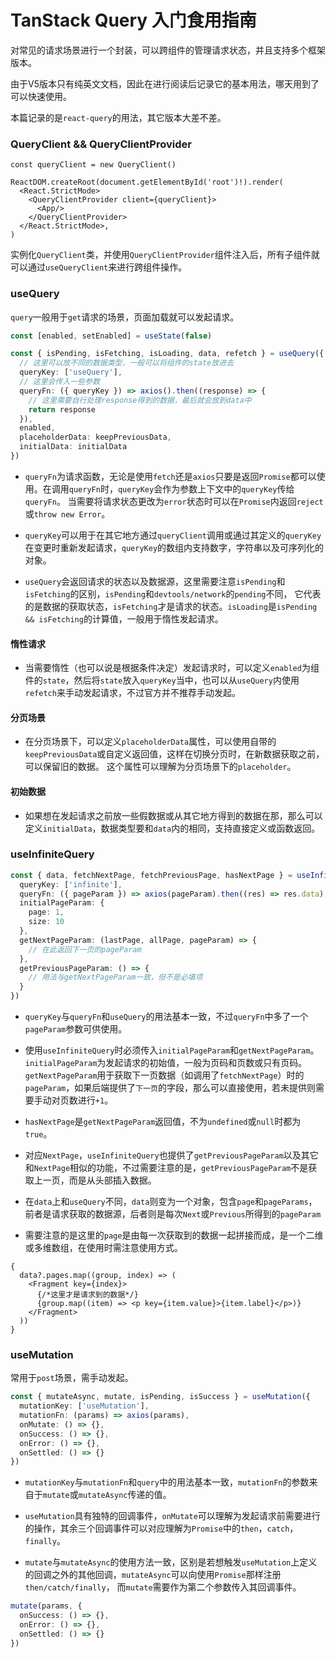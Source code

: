 # TanStack Query 入门食用指南

对常见的请求场景进行一个封装，可以跨组件的管理请求状态，并且支持多个框架版本。

由于V5版本只有纯英文文档，因此在进行阅读后记录它的基本用法，哪天用到了可以快速使用。

本篇记录的是`react-query`的用法，其它版本大差不差。

### QueryClient && QueryClientProvider

```tsx
const queryClient = new QueryClient()

ReactDOM.createRoot(document.getElementById('root')!).render(
  <React.StrictMode>
    <QueryClientProvider client={queryClient}>
      <App/>
    </QueryClientProvider>
  </React.StrictMode>,
)
```

实例化`QueryClient`类，并使用`QueryClientProvider`组件注入后，所有子组件就可以通过`useQueryClient`来进行跨组件操作。

### useQuery

`query`一般用于`get`请求的场景，页面加载就可以发起请求。

```typescript
const [enabled, setEnabled] = useState(false)

const { isPending, isFetching, isLoading, data, refetch } = useQuery({
  // 这里可以放不同的数据类型，一般可以将组件的state放进去
  queryKey: ['useQuery'],
  // 这里会传入一些参数
  queryFn: ({ queryKey }) => axios().then((response) => {
    // 这里需要自行处理response得到的数据，最后就会放到data中
    return response
  }),
  enabled,
  placeholderData: keepPreviousData,
  initialData: initialData
})
```

- `queryFn`为请求函数，无论是使用`fetch`还是`axios`只要是返回`Promise`都可以使用。在调用`queryFn`时，`queryKey`会作为参数上下文中的`queryKey`传给`queryFn`。
当需要将请求状态更改为`error`状态时可以在`Promise`内返回`reject`或`throw new Error`。

- `queryKey`可以用于在其它地方通过`queryClient`调用或通过其定义的`queryKey`在变更时重新发起请求，`queryKey`的数组内支持数字，字符串以及可序列化的对象。

- `useQuery`会返回请求的状态以及数据源，这里需要注意`isPending`和`isFetching`的区别，`isPending`和`devtools/network`的`pending`不同，
它代表的是数据的获取状态，`isFetching`才是请求的状态。`isLoading`是`isPending && isFetching`的计算值，一般用于惰性发起请求。

#### 惰性请求

- 当需要惰性（也可以说是根据条件决定）发起请求时，可以定义`enabled`为组件的`state`，然后将`state`放入`queryKey`当中，也可以从`useQuery`内使用`refetch`来手动发起请求，不过官方并不推荐手动发起。

#### 分页场景

- 在分页场景下，可以定义`placeholderData`属性，可以使用自带的`keepPreviousData`或自定义返回值，这样在切换分页时，在新数据获取之前，可以保留旧的数据。
这个属性可以理解为分页场景下的`placeholder`。

#### 初始数据

- 如果想在发起请求之前放一些假数据或从其它地方得到的数据在那，那么可以定义`initialData`，数据类型要和`data`内的相同，支持直接定义或函数返回。

### useInfiniteQuery

```typescript
const { data, fetchNextPage, fetchPreviousPage, hasNextPage } = useInfiniteQuery({
  queryKey: ['infinite'],
  queryFn: ({ pageParam }) => axios(pageParam).then((res) => res.data),
  initialPageParam: {
    page: 1,
    size: 10
  },
  getNextPageParam: (lastPage, allPage, pageParam) => {
    // 在此返回下一页的pageParam
  },
  getPreviousPageParam: () => {
    // 用法与getNextPageParam一致，但不是必填项
  }
})
```

- `queryKey`与`queryFn`和`useQuery`的用法基本一致，不过`queryFn`中多了一个`pageParam`参数可供使用。

- 使用`useInfiniteQuery`时必须传入`initialPageParam`和`getNextPageParam`。`initialPageParam`为发起请求的初始值，一般为页码和页数或只有页码。
`getNextPageParam`用于获取下一页数据（如调用了`fetchNextPage`）时的`pageParam`，如果后端提供了`下一页`的字段，那么可以直接使用，若未提供则需要手动对页数进行`+1`。

- `hasNextPage`是`getNextPageParam`返回值，不为`undefined`或`null`时都为`true`。

- 对应`NextPage`，`useInfiniteQuery`也提供了`getPreviousPageParam`以及其它和`NextPage`相似的功能，不过需要注意的是，`getPreviousPageParam`不是获取上一页，而是从头部插入数据。

- 在`data`上和`useQuery`不同，`data`则变为一个对象，包含`page`和`pageParams`，前者是请求获取的数据源，后者则是每次`Next`或`Previous`所得到的`pageParam`

- 需要注意的是这里的`page`是由每一次获取到的数据一起拼接而成，是一个二维或多维数组，在使用时需注意使用方式。

```tsx
{
  data?.pages.map((group, index) => (
    <Fragment key={index}>
      {/*这里才是请求到的数据*/}
      {group.map((item) => <p key={item.value}>{item.label}</p>)}
    </Fragment>
  ))
}
```

### useMutation

常用于`post`场景，需手动发起。

```typescript
const { mutateAsync, mutate, isPending, isSuccess } = useMutation({
  mutationKey: ['useMutation'],
  mutationFn: (params) => axios(params),
  onMutate: () => {},
  onSuccess: () => {},
  onError: () => {},
  onSettled: () => {}
})
```

- `mutationKey`与`mutationFn`和`query`中的用法基本一致，`mutationFn`的参数来自于`mutate`或`mutateAsync`传递的值。

- `useMutation`具有独特的回调事件，`onMutate`可以理解为发起请求前需要进行的操作，其余三个回调事件可以对应理解为`Promise`中的`then`，`catch`，`finally`。

- `mutate`与`mutateAsync`的使用方法一致，区别是若想触发`useMutation`上定义的回调之外的其他回调，`mutateAsync`可以向使用`Promise`那样注册`then/catch/finally`，
而`mutate`需要作为第二个参数传入其回调事件。

```typescript
mutate(params, {
  onSuccess: () => {},
  onError: () => {},
  onSettled: () => {}
})
```
